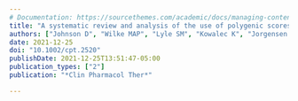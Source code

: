 ```yaml
---
# Documentation: https://sourcethemes.com/academic/docs/managing-content/
title: "A systematic review and analysis of the use of polygenic scores in pharmacogenomics"
authors: ["Johnson D", "Wilke MAP", "Lyle SM", "Kowalec K", "Jorgensen A", "Wright GEB", "Drögemöller BI"]
date: 2021-12-25
doi: "10.1002/cpt.2520"
publishDate: 2021-12-25T13:51:47-05:00
publication_types: ["2"]
publication: "*Clin Pharmacol Ther*"

---
```

